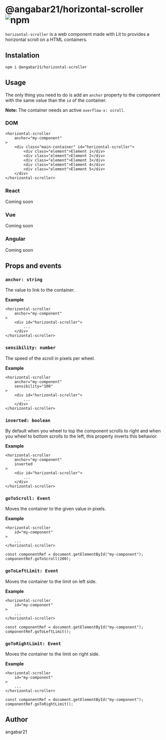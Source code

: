 # @angabar21/horizontal-scroller ![npm](https://img.shields.io/npm/v/npm)

`horizontal-scroller` is a web component made with Lit to provides a horizontal scroll on a HTML containers.

## Instalation

```
npm i @angabar21/horizontal-scroller
```

## Usage

The only thing you need to do is add an `anchor` property to the component with the same value than the `id` of the container.

**Note:** The container needs an active `overflow-x: scroll`.

### DOM

```
<horizontal-scroller
    anchor="my-component"
>
    <div class="main-container" id="horizontal-scroller">
        <div class="element">Element 1</div>
        <div class="element">Element 2</div>
        <div class="element">Element 3</div>
        <div class="element">Element 4</div>
        <div class="element">Element 5</div>
    </div>
</horizontal-scroller>
```

### React

Coming soon

### Vue

Coming soon

### Angular

Coming soon

## Props and events

### `anchor: string`

The value to link to the container.

**Example**

```
<horizontal-scroller
    anchor="my-component"
>
    <div id="horizontal-scroller">
        ...
    </div>
</horizontal-scroller>
```

### `sensibility: number`

The speed of the scroll in pixels per wheel.

**Example**

```
<horizontal-scroller
    anchor="my-component"
    sensibility="100"
>
    <div id="horizontal-scroller">
        ...
    </div>
</horizontal-scroller>
```

### `inverted: boolean`

By default when you wheel to top the component scrolls to right and when you wheel to bottom scrolls to the left, this property inverts this behavior.

**Example**

```
<horizontal-scroller
    anchor="my-component"
    inverted
>
    <div id="horizontal-scroller">
        ...
    </div>
</horizontal-scroller>
```

### `goToScroll: Event`

Moves the container to the given value in pixels.

**Example**

```
<horizontal-scroller
    id="my-component"
>
    ...
</horizontal-scroller>

const componentRef = document.getElementById("my-component");
componentRef.goToScroll(200);
```

### `goToLeftLimit: Event`

Moves the container to the limit on left side.

**Example**

```
<horizontal-scroller
    id="my-component"
>
    ...
</horizontal-scroller>

const componentRef = document.getElementById("my-component");
componentRef.goToLeftLimit();
```

### `goToRightLimit: Event`

Moves the container to the limit on right side.

**Example**

```
<horizontal-scroller
    id="my-component"
>
    ...
</horizontal-scroller>

const componentRef = document.getElementById("my-component");
componentRef.goToRightLimit();
```

## Author

angabar21

